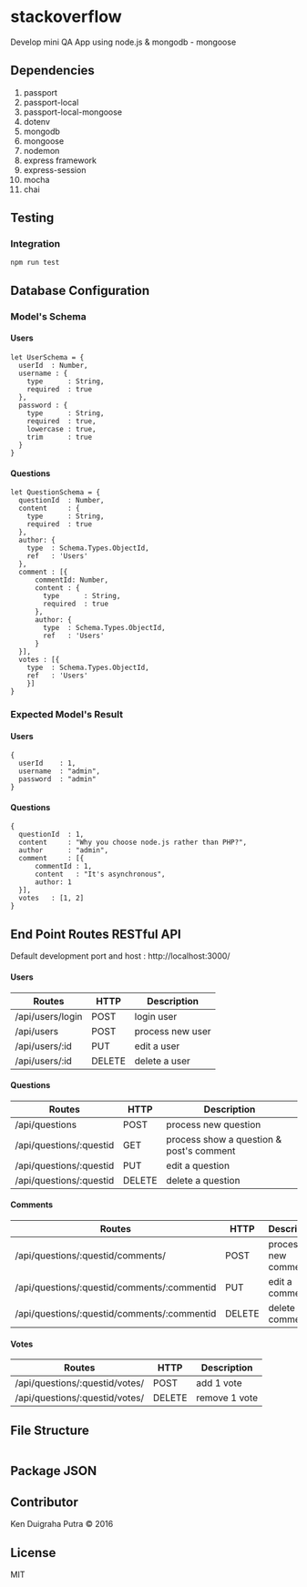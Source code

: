 # stackoverflow
Develop mini QA App using node.js & mongodb - mongoose

## Dependencies
1. passport
2. passport-local
3. passport-local-mongoose
4. dotenv
5. mongodb
6. mongoose
7. nodemon
8. express framework
9. express-session
10. mocha
11. chai

## Testing
### Integration
`npm run test`

## Database Configuration

### Model's Schema
#### Users
```
let UserSchema = {
  userId  : Number,
  username : {
    type      : String,
    required  : true
  },
  password : {
    type      : String,
    required  : true,
    lowercase : true,
    trim      : true
  }
}
```

#### Questions
```
let QuestionSchema = {
  questionId  : Number,
  content     : {
    type      : String,
    required  : true
  },
  author: {
    type  : Schema.Types.ObjectId,
    ref   : 'Users'
  },
  comment : [{
      commentId: Number,
      content : {
        type      : String,
        required  : true
      },
      author: {
        type  : Schema.Types.ObjectId,
        ref   : 'Users'
      }
  }],
  votes : [{
    type  : Schema.Types.ObjectId,
    ref   : 'Users'
    }]
}
```

### Expected Model's Result
#### Users
```
{
  userId    : 1,
  username  : "admin",
  password  : "admin"
}
```
#### Questions
```
{
  questionId  : 1,
  content     : "Why you choose node.js rather than PHP?",
  author      : "admin",
  comment     : [{
      commentId : 1,
      content   : "It's asynchronous",
      author: 1
  }],
  votes   : [1, 2]
}
```

## End Point Routes RESTful API
Default development port and host : http://localhost:3000/
#### Users
| Routes | HTTP | Description |
|--------|------|-------------|
| /api/users/login | POST | login user |
| /api/users | POST | process new user |
| /api/users/:id | PUT  | edit a user |
| /api/users/:id | DELETE | delete a user |
#### Questions
| Routes | HTTP | Description |
|--------|------|-------------|
| /api/questions | POST | process new question |
| /api/questions/:questid | GET | process show a question & post's comment |
| /api/questions/:questid | PUT  | edit a question |
| /api/questions/:questid | DELETE | delete a question |
#### Comments
| Routes | HTTP | Description |
|--------|------|-------------|
| /api/questions/:questid/comments/ | POST | process new comment |
| /api/questions/:questid/comments/:commentid | PUT  | edit a comment |
| /api/questions/:questid/comments/:commentid | DELETE | delete a comment |
#### Votes
| Routes | HTTP | Description |
|--------|------|-------------|
| /api/questions/:questid/votes/ | POST | add 1 vote |
| /api/questions/:questid/votes/ | DELETE | remove 1 vote |

## File Structure
```

```

## Package JSON

## Contributor
Ken Duigraha Putra &copy; 2016

## License
MIT
